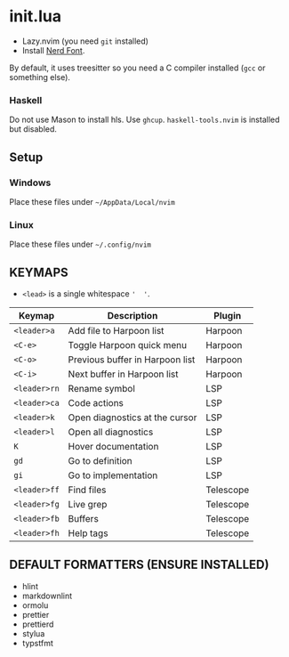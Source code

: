 # init.lua
- Lazy.nvim (you need `git` installed)
- Install [Nerd Font](https://www.nerdfonts.com/font-downloads).

By default, it uses treesitter so you need a C compiler installed (`gcc` or something else).

### Haskell
Do not use Mason to install hls. Use `ghcup`. `haskell-tools.nvim` is installed but disabled.

## Setup
### Windows
Place these files under `~/AppData/Local/nvim`

### Linux
Place these files under `~/.config/nvim`

## KEYMAPS
- `<lead>` is a single whitespace `'  '`.

| Keymap        | Description                      | Plugin    |
|---------------|----------------------------------|-----------|
| `<leader>a`   | Add file to Harpoon list         | Harpoon   |
| `<C-e>`       | Toggle Harpoon quick menu        | Harpoon   |
| `<C-o>`       | Previous buffer in Harpoon list  | Harpoon   |
| `<C-i>`       | Next buffer in Harpoon list      | Harpoon   |
| `<leader>rn`  | Rename symbol                    | LSP       |
| `<leader>ca`  | Code actions                     | LSP       |
| `<leader>k`   | Open diagnostics at the cursor   | LSP       |
| `<leader>l`   | Open all diagnostics             | LSP       |
| `K`           | Hover documentation              | LSP       |
| `gd`          | Go to definition                 | LSP       |
| `gi`          | Go to implementation             | LSP       |
| `<leader>ff`  | Find files                       | Telescope |
| `<leader>fg`  | Live grep                        | Telescope |
| `<leader>fb`  | Buffers                          | Telescope |
| `<leader>fh`  | Help tags                        | Telescope |

## DEFAULT FORMATTERS (ENSURE INSTALLED)
- hlint
- markdownlint
- ormolu
- prettier
- prettierd
- stylua
- typstfmt



